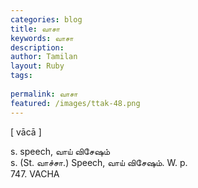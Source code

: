 ```yaml
---
categories: blog
title: வாசா
keywords: வாசா
description: 
author: Tamilan
layout: Ruby
tags: 
 
permalink: வாசா
featured: /images/ttak-48.png
---
```

  
[ vācā ]  
  
s. speech, வாய் விசேஷம்  
s. (St. வாச்சா.) Speech, வாய் விசேஷம். W. p.   
747. VACHA